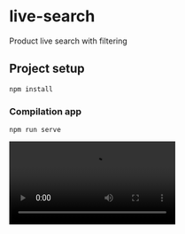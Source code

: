 # live-search
Product live search with filtering
## Project setup
```
npm install
```

### Compilation app
```
npm run serve
```
![App Demo](demo.mp4)